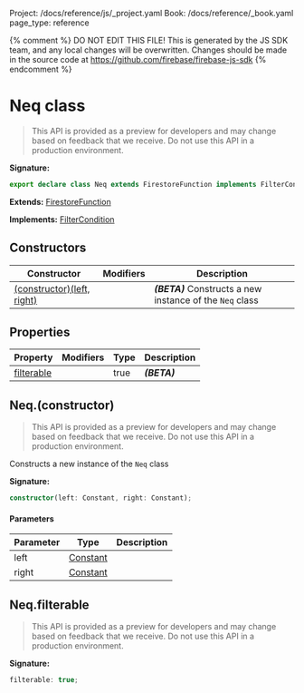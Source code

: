 Project: /docs/reference/js/_project.yaml
Book: /docs/reference/_book.yaml
page_type: reference

{% comment %}
DO NOT EDIT THIS FILE!
This is generated by the JS SDK team, and any local changes will be
overwritten. Changes should be made in the source code at
https://github.com/firebase/firebase-js-sdk
{% endcomment %}

# Neq class
> This API is provided as a preview for developers and may change based on feedback that we receive. Do not use this API in a production environment.
> 


<b>Signature:</b>

```typescript
export declare class Neq extends FirestoreFunction implements FilterCondition 
```
<b>Extends:</b> [FirestoreFunction](./firestore_lite.firestorefunction.md#firestorefunction_class)

<b>Implements:</b> [FilterCondition](./firestore_lite.filtercondition.md#filtercondition_interface)

## Constructors

|  Constructor | Modifiers | Description |
|  --- | --- | --- |
|  [(constructor)(left, right)](./firestore_lite.neq.md#neqconstructor) |  | <b><i>(BETA)</i></b> Constructs a new instance of the <code>Neq</code> class |

## Properties

|  Property | Modifiers | Type | Description |
|  --- | --- | --- | --- |
|  [filterable](./firestore_lite.neq.md#neqfilterable) |  | true | <b><i>(BETA)</i></b> |

## Neq.(constructor)

> This API is provided as a preview for developers and may change based on feedback that we receive. Do not use this API in a production environment.
> 

Constructs a new instance of the `Neq` class

<b>Signature:</b>

```typescript
constructor(left: Constant, right: Constant);
```

#### Parameters

|  Parameter | Type | Description |
|  --- | --- | --- |
|  left | [Constant](./firestore_lite.constant.md#constant_class) |  |
|  right | [Constant](./firestore_lite.constant.md#constant_class) |  |

## Neq.filterable

> This API is provided as a preview for developers and may change based on feedback that we receive. Do not use this API in a production environment.
> 

<b>Signature:</b>

```typescript
filterable: true;
```
